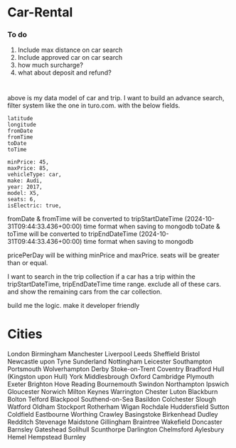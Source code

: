 # Car-Rental

### To do

1. Include max distance on car search
2. Include approved car on car search
3. how much surcharge?
4. what about deposit and refund?

#

above is my data model of car and trip. I want to build an advance search, filter system like the one in turo.com. with the below fields.

    latitude
    longitude
    fromDate
    fromTime
    toDate
    toTime

    minPrice: 45,
    maxPrice: 85,
    vehicleType: car,
    make: Audi,
    year: 2017,
    model: X5,
    seats: 6,
    isElectric: true,

fromDate & fromTime will be converted to tripStartDateTime (2024-10-31T09:44:33.436+00:00) time format when saving to mongodb
toDate & toTime will be converted to tripEndDateTime (2024-10-31T09:44:33.436+00:00) time format when saving to mongodb

pricePerDay will be withing minPrice and maxPrice.
seats will be greater than or equal.

I want to search in the trip collection if a car has a trip within the tripStartDateTime, tripEndDateTime time range. exclude all of these cars. and show the remaining cars from the car collection.

build me the logic. make it developer friendly

# Cities

London
Birmingham
Manchester
Liverpool
Leeds
Sheffield
Bristol
Newcastle upon Tyne
Sunderland
Nottingham
Leicester
Southampton
Portsmouth
Wolverhampton
Derby
Stoke-on-Trent
Coventry
Bradford
Hull (Kingston upon Hull)
York
Middlesbrough
Oxford
Cambridge
Plymouth
Exeter
Brighton
Hove
Reading
Bournemouth
Swindon
Northampton
Ipswich
Gloucester
Norwich
Milton Keynes
Warrington
Chester
Luton
Blackburn
Bolton
Telford
Blackpool
Southend-on-Sea
Basildon
Colchester
Slough
Watford
Oldham
Stockport
Rotherham
Wigan
Rochdale
Huddersfield
Sutton Coldfield
Eastbourne
Worthing
Crawley
Basingstoke
Birkenhead
Dudley
Redditch
Stevenage
Maidstone
Gillingham
Braintree
Wakefield
Doncaster
Barnsley
Gateshead
Solihull
Scunthorpe
Darlington
Chelmsford
Aylesbury
Hemel Hempstead
Burnley

